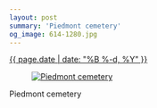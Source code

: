 ```yaml
---
layout: post
summary: 'Piedmont cemetery'
og_image: 614-1280.jpg
---
```


<div class="post">
 <time>
  <a href="/614">
   {{ page.date | date: "%B %-d, %Y" }}
  </a>
 </time>
 <a href="/614">
  <figure data-taken="4/13/2017">
   <img alt="Piedmont cemetery" sizes="(min-width: 700px) 50vw, calc(100vw - 2rem)" src="{{ site.assets_url }}/614-640.jpg" srcset="{{ site.assets_url }}/614-320.jpg 320w, {{ site.assets_url }}/614-640.jpg 640w, {{ site.assets_url }}/614-960.jpg 960w, {{ site.assets_url }}/614-1280.jpg 1280w"/>
  </figure>
 </a>
 <span>
  Piedmont cemetery
 </span>
</div>
